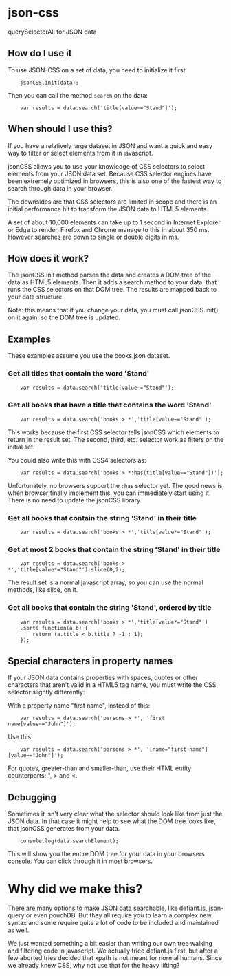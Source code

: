 # json-css

querySelectorAll for JSON data

## How do I use it

To use JSON-CSS on a set of data, you need to initialize it first:

```
    jsonCSS.init(data);
```

Then you can call the method `search` on the data:

```
    var results = data.search('title[value~="Stand"]');
```

## When should I use this?

If you have a relatively large dataset in JSON and want a quick and easy way to filter or select elements from it in javascript. 

jsonCSS allows you to use your knowledge of CSS selectors to select elements from your JSON data set. Because CSS selector engines have been extremely optimized in browsers, this is also one of the fastest way to search through data in your browser. 

The downsides are that CSS selectors are limited in scope and there is an initial performance hit to transform the JSON data to HTML5 elements. 

A set of about 10,000 elements can take up to 1 second in Internet Explorer or Edge to render, Firefox and Chrome manage to this in about 350 ms. However searches are down to single or double digits in ms.

## How does it work?

The jsonCSS.init method parses the data and creates a DOM tree of the data as HTML5 elements. Then it adds a search method to your data, that runs the CSS selectors on that DOM tree. The results are mapped back to your data structure.

Note: this means that if you change your data, you must call jsonCSS.init() on it again, so the DOM tree is updated.


## Examples

These examples assume you use the books.json dataset.

### Get all titles that contain the word 'Stand'

```
    var results = data.search('title[value~="Stand"');
```

### Get all books that have a title that contains the word 'Stand'

```
    var results = data.search('books > *','title[value~="Stand"');
```

This works because the first CSS selector tells jsonCSS which elements to return in the result set. The second, third, etc. selector work as filters on the initial set.

You could also write this with CSS4 selectors as:

```
    var results = data.search('books > *:has(title[value~="Stand"])');
```

Unfortunately, no browsers support the `:has` selector yet. The good news is, when browser finally implement this, you can immediately start using it. There is no need to update the
jsonCSS library.

### Get all books that contain the string 'Stand' in their title

```
    var results = data.search('books > *','title[value*="Stand"');
```

### Get at most 2 books that contain the string 'Stand' in their title

```
    var results = data.search('books > *','title[value*="Stand"').slice(0,2);
```

The result set is a normal javascript array, so you can use the normal methods, like slice, on it.


### Get all books that contain the string 'Stand', ordered by title

```
    var results = data.search('books > *','title[value*="Stand"')
    .sort( function(a,b) {
        return (a.title < b.title ? -1 : 1);
    });
```

## Special characters in property names

If your JSON data contains properties with spaces, quotes or other characters that aren't valid in a HTML5 tag name, you must write the CSS selector slightly differently:

With a property name "first name", instead of this:

```
    var results = data.search('persons > *', 'first name[value~="John"]');
```

Use this:

```
    var results = data.search('persons > *', '[name="first name"][value~="John"]');
```

For quotes, greater-than and smaller-than, use their HTML entity counterparts: &quot;, &gt; and &lt;.

## Debugging

Sometimes it isn't very clear what the selector should look like from just the JSON data. In that case it might help to see what the DOM tree looks like, that jsonCSS generates from your data.

```
    console.log(data.searchElement);
```

This will show you the entire DOM tree for your data in your browsers console. You can click through it in most browsers.

# Why did we make this?

There are many options to make JSON data searchable, like defiant.js, json-query or even pouchDB. But they all require you to learn a complex new syntax and some require quite a lot of code to be included and maintained as well.

We just wanted something a bit easier than writing our own tree walking and filtering code in javascript. We actually tried defiant.js first, but after a few aborted tries decided that xpath is not meant for normal humans. Since we already knew CSS, why not use that for the heavy lifting?

